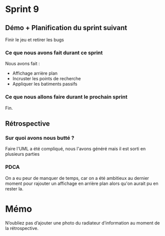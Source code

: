 # Sprint 9

## Démo + Planification du sprint suivant
Finir le jeu et retirer les bugs

### Ce que nous avons fait durant ce sprint
Nous avons fait :
* Affichage arrière plan
* Incruster les points de recherche
* Appliquer les batiments passifs

### Ce que nous allons faire durant le prochain sprint
Fin.

## Rétrospective

### Sur quoi avons nous butté ?
Faire l'UML a été compliqué, nous l'avons généré mais il est sorti en plusieurs parties

### PDCA
On a eu peur de manquer de temps, car on a été ambitieux au dernier moment pour rajouter un affichage en arrière plan alors qu'on aurait pu en rester la.

# Mémo
N’oubliez pas d’ajouter une photo du radiateur d’information au moment de la rétrospective.
